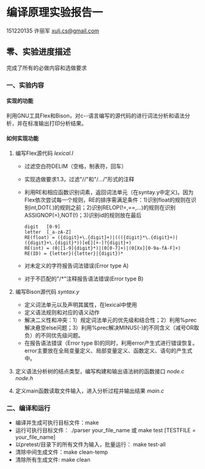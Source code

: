 # 编译原理实验报告一

151220135 许丽军 xulj.cs@gmail.com

## 零、实验进度描述

完成了所有的必做内容和选做要求

### 一、实验内容

#### 实现的功能

利用GNU工具Flex和Bison，对c--语言编写的源代码的进行词法分析和语法分析，并在标准输出打印分析结果。

#### 如何实现功能

1. 编写Flex源代码 *lexical.l*
    - 过滤空白符DELIM（空格，制表符，回车）
    - 实现选做要求1.3，过滤"//"和"/*...*/"形式的注释
    - 利用RE和相应函数识别词素，返回词法单元（在syntay.y中定义)。因为Flex依次尝试每一个规则，RE的排序需满足条件：1)识别float的规则在识别int,DOT(.)的规则之前；2)识别RELOP(!=,==,...)的规则在识别ASSIGNOP(=),NOT(!)；3)识别id的规则放在最后

        ```shell
        digit   [0-9]
        letter  [_a-zA-Z]
        RE(float) = ({digit}+\.{digit}+)|((({digit}*\.{digit}+)|({digit}+\.{digit}*))[eE][+-]?{digit}+)
        RE(int) = (0|[1-9]{digit}*)|(0[0-7]+)|(0[Xx][0-9a-fA-F]+)
        RE(ID) = {letter}({letter}|{digit})*
        ```
    - 对未定义的字符报告词法错误(Error type A)
    - 对于不匹配的"/*"注释报告语法错误(Error type B)

2. 编写Bison源代码 *syntax.y*
    - 定义词法单元以及声明其属性，在lexical中使用
    - 定义语法规则和对应的语义动作
    - 解决二义性和冲突：1）规定词法单元的优先级和结合性；2）利用%prec解决悬空else问题；3）利用%prec解决MINUS(-)的不同含义（减号OR取负）的不同优先级问题。
    - 在报告语法错误（Error type B)的同时，利用error产生式进行错误恢复。error主要放在全局变量定义、局部变量定义、函数定义、语句的产生式中。

3. 定义语法分析树的结点类型，编写构建和输出语法树的函数接口 *node.c node.h*
4. 定义main函数读取文件输入，进入分析过程并输出结果 *main.c*

### 二、编译和运行

- 编译并生成可执行目标文件：make
- 运行可执行目标文件： ./parser your_file_name    或  make test [TESTFILE = your_file_name]
- 以pretest/目录下的所有文件为输入，批量运行： make test-all
- 清除中间生成文件：make clean-temp
- 清除所有生成文件: make clean
